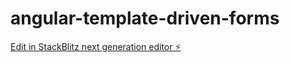 # angular-template-driven-forms

[Edit in StackBlitz next generation editor ⚡️](https://stackblitz.com/~/github.com/mishrsmfx324/angular-template-driven-forms)